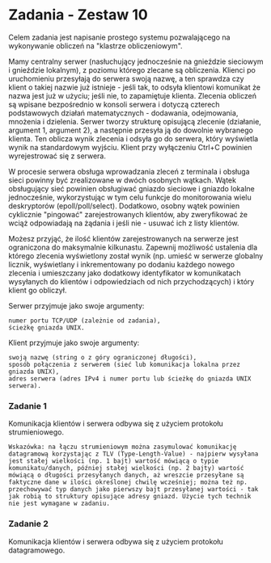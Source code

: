 # Zadania - Zestaw 10

Celem zadania jest napisanie prostego systemu pozwalającego na wykonywanie obliczeń na "klastrze obliczeniowym".

Mamy centralny serwer (nasłuchujący jednocześnie na gnieździe sieciowym i gnieździe lokalnym), z poziomu którego zlecane są obliczenia. Klienci po uruchomieniu przesyłają do serwera swoją nazwę, a ten sprawdza czy klient o takiej nazwie już istnieje - jeśli tak, to odsyła klientowi komunikat że nazwa jest już w użyciu; jeśli nie, to zapamiętuje klienta. Zlecenia obliczeń są wpisane bezpośrednio w konsoli serwera i dotyczą czterech podstawowych działań matematycznych - dodawania, odejmowania, mnożenia i dzielenia. Serwer tworzy strukturę opisującą zlecenie (działanie, argument 1, argument 2), a następnie przesyła ją do dowolnie wybranego klienta. Ten oblicza wynik zlecenia i odsyła go do serwera, który wyświetla wynik na standardowym wyjściu. Klient przy wyłączeniu Ctrl+C powinien wyrejestrować się z serwera.

W procesie serwera obsługa wprowadzania zleceń z terminala i obsługa sieci powinny być zrealizowane w dwóch osobnych wątkach. Wątek obsługujący sieć powinien obsługiwać gniazdo sieciowe i gniazdo lokalne jednocześnie, wykorzystując w tym celu funkcje do monitorowania wielu deskryptorów (epoll/poll/select). Dodatkowo, osobny wątek powinien cyklicznie "pingować" zarejestrowanych klientów, aby zweryfikować że wciąż odpowiadają na żądania i jeśli nie - usuwać ich z listy klientów.

Możesz przyjąć, że ilość klientów zarejestrowanych na serwerze jest ograniczona do maksymalnie kilkunastu. Zapewnij możliwość ustalenia dla którego zlecenia wyświetlony został wynik (np. umieść w serwerze globalny licznik, wyświetlany i inkrementowany po dodaniu każdego nowego zlecenia i umieszczany jako dodatkowy identyfikator w komunikatach wysyłanych do klientów i odpowiedziach od nich przychodzących) i który klient go obliczył.

Serwer przyjmuje jako swoje argumenty:

    numer portu TCP/UDP (zależnie od zadania),
    ścieżkę gniazda UNIX.

Klient przyjmuje jako swoje argumenty:

    swoją nazwę (string o z góry ograniczonej długości),
    sposób połączenia z serwerem (sieć lub komunikacja lokalna przez gniazda UNIX),
    adres serwera (adres IPv4 i numer portu lub ścieżkę do gniazda UNIX serwera).

### Zadanie 1

Komunikacja klientów i serwera odbywa się z użyciem protokołu strumieniowego.

    Wskazówka: na łączu strumieniowym można zasymulować komunikację datagramową korzystając z TLV (Type-Length-Value) - najpierw wysyłana jest stałej wielkości (np. 1 bajt) wartość mówiącą o typie komunikatu/danych, później stałej wielkości (np. 2 bajty) wartość mówiącą o długości przesyłanych danych, aż wreszcie przesyłane są faktyczne dane w ilości określonej chwilę wcześniej; można też np. przechowywać typ danych jako pierwszy bajt przesyłanej wartości - tak jak robią to struktury opisujące adresy gniazd. Użycie tych technik nie jest wymagane w zadaniu.

### Zadanie 2

Komunikacja klientów i serwera odbywa się z użyciem protokołu datagramowego.